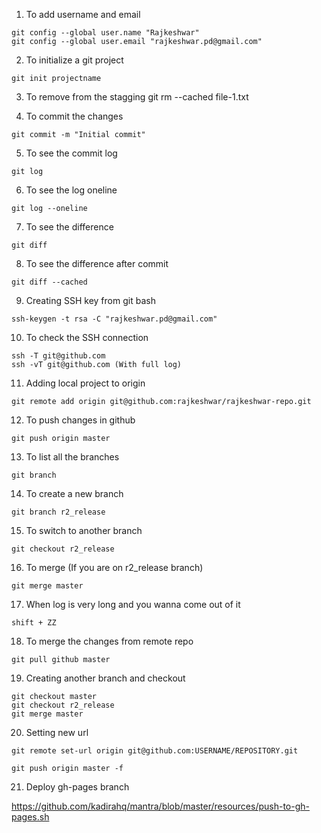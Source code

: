 1) To add username and email 
````
git config --global user.name "Rajkeshwar"
git config --global user.email "rajkeshwar.pd@gmail.com"
````

2) To initialize a git project
```
git init projectname
```

3) To remove from the stagging 
git rm --cached file-1.txt

4) To commit the changes
```
git commit -m "Initial commit"
```

5) To see the commit log
```
git log
```

6) To see the log oneline 
```
git log --oneline
```

7) To see the difference
```
git diff
```

8) To see the difference after commit
```
git diff --cached
```

9) Creating SSH key from git bash 
```
ssh-keygen -t rsa -C "rajkeshwar.pd@gmail.com"
```

10) To check the SSH connection
```
ssh -T git@github.com
ssh -vT git@github.com (With full log)
```

11) Adding local project to origin
```
git remote add origin git@github.com:rajkeshwar/rajkeshwar-repo.git
```

12) To push changes in github 
```
git push origin master
```

13) To list all the branches
```
git branch
```

14) To create a new branch
```
git branch r2_release
```

15) To switch to another branch
```
git checkout r2_release
```

16) To merge (If you are on r2_release branch)
```
git merge master
```

17) When log is very long and you wanna come out of it
```
shift + ZZ
```

18) To merge the changes from remote repo
```
git pull github master
```

19) Creating another branch and checkout 
```
git checkout master
git checkout r2_release
git merge master
```
20) Setting new url
```
git remote set-url origin git@github.com:USERNAME/REPOSITORY.git
```

`git push origin master -f`

21) Deploy gh-pages branch

https://github.com/kadirahq/mantra/blob/master/resources/push-to-gh-pages.sh

